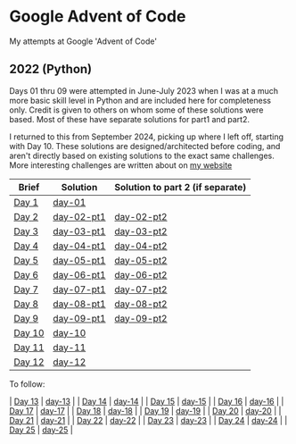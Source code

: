 # Google Advent of Code

My attempts at Google 'Advent of Code'

## 2022 (Python)

Days 01 thru 09 were attempted in June-July 2023 when I was at a much more basic skill level in Python and are included here for completeness only. Credit is given to others on whom some of these solutions were based. Most of these have separate solutions for part1 and part2.

I returned to this from September 2024, picking up where I left off, starting with Day 10. These solutions are designed/architected before coding, and aren't directly based on existing solutions to the exact same challenges. More interesting challenges are written about on [my website](https://www.joshuakite.co.uk/)

| Brief | Solution | Solution to part 2 (if separate) |
| ----- | --------- |--|
| [Day 1](https://adventofcode.com/2022/day/1)   | [day-01](./2022/day-01/day-01.py) |
| [Day 2](https://adventofcode.com/2022/day/2)   | [day-02-pt1](./2022/day-02/day-02-pt1.py) | [day-02-pt2](./2022/day-02/day-02-pt2.py) |
| [Day 3](https://adventofcode.com/2022/day/3)   | [day-03-pt1](./2022/day-03/day-03-pt1.py) | [day-03-pt2](./2022/day-03/day-03-pt2.py) |
| [Day 4](https://adventofcode.com/2022/day/4)   | [day-04-pt1](./2022/day-04/day-04-pt1.py) | [day-04-pt2](./2022/day-04/day-04-pt2.py) |
| [Day 5](https://adventofcode.com/2022/day/5)   | [day-05-pt1](./2022/day-05/day-05-pt1.py) | [day-05-pt2](./2022/day-05/day-05-pt2.py) |
| [Day 6](https://adventofcode.com/2022/day/6)   | [day-06-pt1](./2022/day-06/day-06-pt1.py) | [day-06-pt2](./2022/day-06/day-06-pt2.py) |
| [Day 7](https://adventofcode.com/2022/day/7)   | [day-07-pt1](./2022/day-07/day-07-pt1.py) | [day-07-pt2](./2022/day-07/day-07-pt2.py) |
| [Day 8](https://adventofcode.com/2022/day/8)   | [day-08-pt1](./2022/day-08/day-08-pt1.py) | [day-08-pt2](./2022/day-08/day-08-pt2.py) |
| [Day 9](https://adventofcode.com/2022/day/9)   | [day-09-pt1](./2022/day-09/day-09-pt1.py) | [day-09-pt2](./2022/day-09/day-09-pt2.py) |
| [Day 10](https://adventofcode.com/2022/day/10) | [day-10](./2022/day-10/main.py) |
| [Day 11](https://adventofcode.com/2022/day/11) | [day-11](./2022/day-11/main.py) |
| [Day 12](https://adventofcode.com/2022/day/12) | [day-12](./2022/day-12) |

To follow:

| [Day 13](https://adventofcode.com/2022/day/13) | [day-13](./2022/day-13) |
| [Day 14](https://adventofcode.com/2022/day/14) | [day-14](./2022/day-14) |
| [Day 15](https://adventofcode.com/2022/day/15) | [day-15](./2022/day-15) |
| [Day 16](https://adventofcode.com/2022/day/16) | [day-16](./2022/day-16) |
| [Day 17](https://adventofcode.com/2022/day/17) | [day-17](./2022/day-17) |
| [Day 18](https://adventofcode.com/2022/day/18) | [day-18](./2022/day-18) |
| [Day 19](https://adventofcode.com/2022/day/19) | [day-19](./2022/day-19) |
| [Day 20](https://adventofcode.com/2022/day/20) | [day-20](./2022/day-20) |
| [Day 21](https://adventofcode.com/2022/day/21) | [day-21](./2022/day-21) |
| [Day 22](https://adventofcode.com/2022/day/22) | [day-22](./2022/day-22) |
| [Day 23](https://adventofcode.com/2022/day/23) | [day-23](./2022/day-23) |
| [Day 24](https://adventofcode.com/2022/day/24) | [day-24](./2022/day-24) |
| [Day 25](https://adventofcode.com/2022/day/25) | [day-25](./2022/day-25) |
